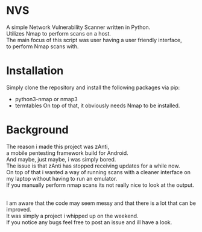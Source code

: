 # NVS
A simple Network Vulnerability Scanner written in Python.</br>
Utilizes Nmap to perform scans on a host.</br>
The main focus of this script was user having a user friendly interface,</br>
to perform Nmap scans with.

# Installation
Simply clone the repository and install the following packages via pip:
- python3-nmap or nmap3
- termtables
On top of that, it obviously needs Nmap to be installed.

# Background
The reason i made this project was zAnti,</br>
a mobile pentesting framework build for Android.</br>
And maybe, just maybe, i was simply bored.</br>
The issue is that zAnti has stopped receiving updates for a while now.</br>
On top of that i wanted a way of running scans with a cleaner interface on my laptop without having to run an emulator.</br>
If you manually perform nmap scans its not really nice to look at the output.</br></br>

I am aware that the code may seem messy and that there is a lot that can be improved.</br>
It was simply a project i whipped up on the weekend.</br>
If you notice any bugs feel free to post an issue and ill have a look.
